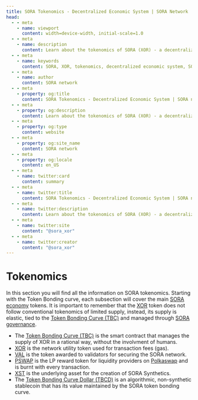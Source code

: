```yaml
---
title: SORA Tokenomics - Decentralized Economic System | SORA Network
head:
  - - meta
    - name: viewport
      content: width=device-width, initial-scale=1.0
  - - meta
    - name: description
      content: Learn about the tokenomics of SORA (XOR) - a decentralized economic system built on the SORA network. Explore XOR token distribution, utility, and incentives.
  - - meta
    - name: keywords
      content: SORA, XOR, tokenomics, decentralized economic system, SORA network, token distribution, utility, incentives
  - - meta
    - name: author
      content: SORA network
  - - meta
    - property: og:title
      content: SORA Tokenomics - Decentralized Economic System | SORA network
  - - meta
    - property: og:description
      content: Learn about the tokenomics of SORA (XOR) - a decentralized economic system built on the SORA network. Explore XOR token distribution, utility, and incentives.
  - - meta
    - property: og:type
      content: website
  - - meta
    - property: og:site_name
      content: SORA network
  - - meta
    - property: og:locale
      content: en_US
  - - meta
    - name: twitter:card
      content: summary
  - - meta
    - name: twitter:title
      content: SORA Tokenomics - Decentralized Economic System | SORA network
  - - meta
    - name: twitter:description
      content: Learn about the tokenomics of SORA (XOR) - a decentralized economic system built on the SORA network. Explore XOR token distribution, utility, and incentives.
  - - meta
    - name: twitter:site
      content: "@sora_xor"
  - - meta
    - name: twitter:creator
      content: "@sora_xor"
---
```


# Tokenomics

In this section you will find all the information on SORA
tokenomics. Starting with the Token Bonding curve, each subsection
will cover the main [SORA economy](sora-economy.md) tokens. It is
important to remember that the [XOR](xor.md) token does not follow
conventional tokenomics of limited supply, instead, its supply is
elastic, tied to the [Token Bonding Curve (TBC)](tbc.md) and managed
through [SORA governance](sora-governance.md).

- The [Token Bonding Curve (TBC)](tbc.md) is the smart contract that
  manages the supply of XOR in a rational way, without the involvment
  of humans.
- [XOR](xor.md) is the network utility token used for transaction fees (gas).
- [VAL](val.md) is the token awarded to validators for securing the
  SORA network.
- [PSWAP](pswap.md) is the LP reward token for liquidity providers on
  [Polkaswap](https://polkaswap.io/) and is burnt with every transaction.
- [XST](xst.md) is the underlying asset for the creation of SORA
  Synthetics.
- The [Token Bonding Curve Dollar (TBCD)](tbcd.md) is an algorithmic,
  non-synthetic stablecoin that has its value maintained by the SORA
  token bonding curve.
